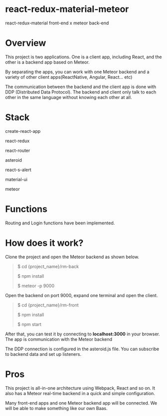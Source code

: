 # react-redux-material-meteor
react-redux-material front-end x meteor back-end

# Overview 

This project is two applications. One is a client app, including React, and the other is a backend app based on Meteor.

By separating the apps, you can work with one Meteor backend and a variety of other client apps(ReactNative, Angular, React... etc)

The communication between the backend and the client app is done with DDP (Distributed Data Protocol). The backend and client only talk to each other in the same language without knowing each other at all.



# Stack

create-react-app

react-redux

react-router

asteroid

react-s-alert

material-ui

meteor


# Functions

Routing and Login functions have been implemented.

# How does it work?
Clone the project and open the Meteor backend as shown below.

>$ cd {project_name}/rm-back
>
>$ npm install
>
>$ meteor -p 9000

Open the backend on port 9000, expand one terminal and open the client.

>$ cd {project_name}/rm-front
>
>$ npm install
>
>$ npm start

After that, you can test it by connecting to **localhost:3000** in your browser. The app is communication with the Meteor backend

The DDP connection is configured in the asteroid.js file. You can subscribe to backend data and set up listeners.

# Pros

This project is all-in-one architecture using Webpack, React and so on. It also has a Meteor real-time backend in a quick and simple configuration.

Many front-end apps and one Meteor backend app will be connected. We will be able to make something like our own Baas.

